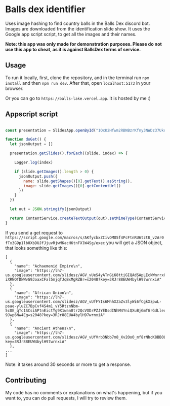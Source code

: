 # Balls dex identifier
Uses image hashing to find country balls in the Balls Dex discord bot.
Images are downloaded from the identification slide show. It uses the Google app script script, to get all the images and their names.

**Note: this app was only made for demonstration purposes. Please do not use this app to cheat, as it is against BallsDex terms of service.**
## Usage
To run it locally, first, clone the repository, and in the terminal run `npm install` and then `npm run dev`. After that, open `localhost:5173` in your browser.

Or you can go to `https://balls-lake.vercel.app`. It is hosted by me :)

## Appscript script
```javascript

const presentation = SlidesApp.openById("1OxK2Hfwm2RBNBzrKfny3NWDz37Ukq2UmQYoXdKl6j50")

function doGet() {
  let jsonOutput = []

  presentation.getSlides().forEach((slide, index) => {

    Logger.log(index)

    if (slide.getImages().length > 0) {
      jsonOutput.push({
        name: slide.getShapes()[0].getText().asString(),
        image: slide.getImages()[0].getContentUrl()
      })
    }
  })

  let out = JSON.stringify(jsonOutput)

  return ContentService.createTextOutput(out).setMimeType(ContentService.MimeType.JSON);
}
```
If you send a get request to `https://script.google.com/macros/s/AKfycbxZIivOMO5f4PcFtnRU6tztU_v2Ar0fTx3G9p1lb0XbDUJfJjuvRjwMKacH6tnFXlW4Sg/exec` you will get a JSON object, that looks something like this:
```
[
  {
    "name": "Achaemenid Empire\n",
    "image": "https://lh7-us.googleusercontent.com/slidesz/AGV_vUeS4yATnGi68ttiGIQAdSApLEckWnrrx04pdiPznw8fdV9K97_8S_2wULPPeVuF1i5kijQR1m69GqIlwI7Rqlh2iB2py6HrXiOohjDs_lZjLpvus6176ROB-iXRNOfDkWvG9JoaxCFal5mjqTJqBxMgRZBr=s2048?key=3RJr88EUW4bylH97wrnxiA"
  },
  {
    "name": "African Union\n",
    "image": "https://lh7-us.googleusercontent.com/slidesz/AGV_vUfFYIs6MhhXZaZv3lyWi6fCgkXzpwL-psae-yluZC7BpCvf4S4m1_vY5RtznNbm-5cOE_qTc1SCsiAPtnEictYg9X1wan0tr2QcVODrPZJYEDsdINhM4YniQXuBjGmTGrGdLleuB6_O9ZZaKUQ-9Jwp6Nw4Eg=s2048?key=3RJr88EUW4bylH97wrnxiA"
  },
  {
    "name": "Ancient Athens\n",
    "image": "https://lh7-us.googleusercontent.com/slidesz/AGV_vUfVrb3Nbb7m8_Xv2OoO_mf8rNhcK8BBOLhHJ7PYifrxEOK8k69p7GKNv6tP0sxTi3EFH67sj0bBmRWvaH35zzZbLxV63HVF5pgpINcTG44SPvEwbhEy3u3rvLViz3mXewdjdOMeft5rMjMuyrqcn2pHxRF_5w=s2048?key=3RJr88EUW4bylH97wrnxiA"
  },
...
]
```
Note: it takes around 30 seconds or more to get a response.
## Contributing
My code has no comments or explanations on what's happening, but if you want to, you can do pull requests, I will try to review them.
